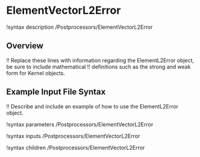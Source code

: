 # ElementVectorL2Error

!syntax description /Postprocessors/ElementVectorL2Error

## Overview

!! Replace these lines with information regarding the ElementL2Error object, be sure to include mathematical
!! definitions such as the strong and weak form for Kernel objects.

## Example Input File Syntax

!! Describe and include an example of how to use the ElementL2Error object.

!syntax parameters /Postprocessors/ElementVectorL2Error

!syntax inputs /Postprocessors/ElementVectorL2Error

!syntax children /Postprocessors/ElementVectorL2Error